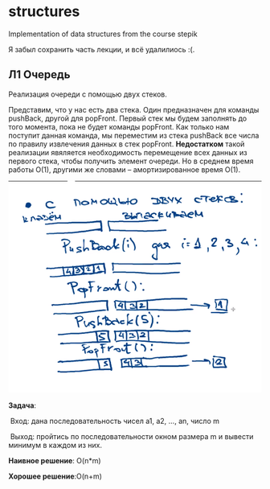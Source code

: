 # structures
 Implementation of data structures from the course stepik

Я забыл сохранить часть лекции, и всё удалилиось :(. 

## Л1 Очередь

Реализация очереди с помощью двух стеков. 

Представим, что у нас есть два стека. Один предназначен для команды pushBack, другой для popFront. Первый стек мы будем заполнять до того момента, пока не будет команды popFront. Как только нам поступит данная команда, мы переместим из стека pushBack все числа по правилу извлечения данных в стек popFront. **Недостатком** такой реализации явяляется необходимость перемещение всех данных из первого стека, чтобы получить элемент очереди. Но в среднем время работы O(1), другими же словами – амортизированное время O(1).

![queue_stacks](lecture\img\queue_stacks.PNG)

**Задача**:

​	Вход: дана последовательность чисел a1, a2, …, an, число m 

​	Выход: пройтись по последовательности окном размера m и вывести минимум в каждом из них. 

**Наивное решение**: O(n*m) 

**Хорошее решение**:O(n+m)